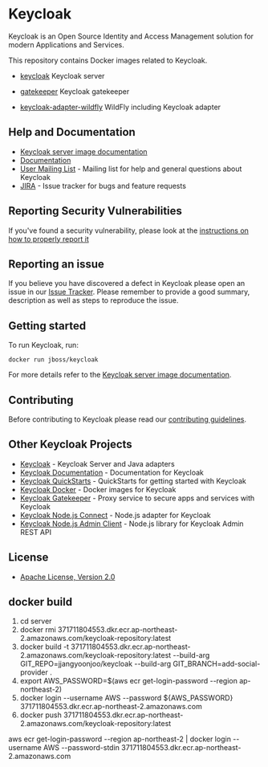 # Keycloak

Keycloak is an Open Source Identity and Access Management solution for modern Applications and Services.

This repository contains Docker images related to Keycloak.

- [keycloak](https://hub.docker.com/r/jboss/keycloak) Keycloak server
* [gatekeeper](https://hub.docker.com/r/keycloak/keycloak-gatekeeper) Keycloak gatekeeper
- [keycloak-adapter-wildfly](https://hub.docker.com/r/jboss/keycloak-adapter-wildfly) WildFly including Keycloak adapter


## Help and Documentation

* [Keycloak server image documentation](server/README.md)
* [Documentation](https://www.keycloak.org/documentation.html)
* [User Mailing List](https://lists.jboss.org/mailman/listinfo/keycloak-user) - Mailing list for help and general questions about Keycloak
* [JIRA](https://issues.jboss.org/projects/KEYCLOAK) - Issue tracker for bugs and feature requests


## Reporting Security Vulnerabilities

If you've found a security vulnerability, please look at the [instructions on how to properly report it](http://www.keycloak.org/security.html)


## Reporting an issue

If you believe you have discovered a defect in Keycloak please open an issue in our [Issue Tracker](https://issues.jboss.org/projects/KEYCLOAK).
Please remember to provide a good summary, description as well as steps to reproduce the issue.


## Getting started

To run Keycloak, run:

    docker run jboss/keycloak
    
For more details refer to the [Keycloak server image documentation](server/README.md).


## Contributing

Before contributing to Keycloak please read our [contributing guidelines](CONTRIBUTING.md).


## Other Keycloak Projects

* [Keycloak](https://github.com/keycloak/keycloak) - Keycloak Server and Java adapters
* [Keycloak Documentation](https://github.com/keycloak/keycloak-documentation) - Documentation for Keycloak
* [Keycloak QuickStarts](https://github.com/keycloak/keycloak-quickstarts) - QuickStarts for getting started with Keycloak
* [Keycloak Docker](https://github.com/jboss-dockerfiles/keycloak) - Docker images for Keycloak
* [Keycloak Gatekeeper](https://github.com/keycloak/keycloak-gatekeeper) - Proxy service to secure apps and services with Keycloak
* [Keycloak Node.js Connect](https://github.com/keycloak/keycloak-nodejs-connect) - Node.js adapter for Keycloak
* [Keycloak Node.js Admin Client](https://github.com/keycloak/keycloak-nodejs-admin-client) - Node.js library for Keycloak Admin REST API


## License

* [Apache License, Version 2.0](https://www.apache.org/licenses/LICENSE-2.0)

## docker build
<!--
1.  cd ../keycloak
2.  mvn -Pdistribution -pl distribution/server-dist -am -Dmaven.test.skip clean install
3.  cd distribution/server-dist/target
4.  python -m SimpleHTTPServer 8989
5.  cd ../../../keycloak-container/server
6.  docker rmi 371711804553.dkr.ecr.ap-northeast-2.amazonaws.com/keycloak-repository:latest
7.  docker system prune
8.  docker build --no-cache -t 371711804553.dkr.ecr.ap-northeast-2.amazonaws.com/keycloak-repository:latest --build-arg KEYCLOAK_DIST=http://192.168.1.85:8989/keycloak-7.0.0.tar.gz . 
9.  export AWS_PASSWORD=$(aws ecr get-login-password --region ap-northeast-2)
10.  docker login --username AWS --password ${AWS_PASSWORD} 371711804553.dkr.ecr.ap-northeast-2.amazonaws.com
11.  docker push 371711804553.dkr.ecr.ap-northeast-2.amazonaws.com/keycloak-repository:latest
-->
1.  cd server
2.  docker rmi 371711804553.dkr.ecr.ap-northeast-2.amazonaws.com/keycloak-repository:latest
3.  docker build -t 371711804553.dkr.ecr.ap-northeast-2.amazonaws.com/keycloak-repository:latest --build-arg GIT_REPO=jjangyoonjoo/keycloak --build-arg GIT_BRANCH=add-social-provider .
4.  export AWS_PASSWORD=$(aws ecr get-login-password --region ap-northeast-2)
5.  docker login --username AWS --password ${AWS_PASSWORD} 371711804553.dkr.ecr.ap-northeast-2.amazonaws.com
6.  docker push 371711804553.dkr.ecr.ap-northeast-2.amazonaws.com/keycloak-repository:latest

aws ecr get-login-password --region ap-northeast-2 | docker login --username AWS --password-stdin 371711804553.dkr.ecr.ap-northeast-2.amazonaws.com